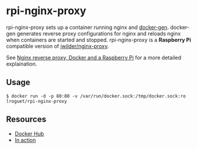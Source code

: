 # rpi-nginx-proxy

rpi-nginx-proxy sets up a container running nginx and [docker-gen](https://github.com/jwilder/docker-gen). docker-gen generates reverse proxy configurations for nginx and reloads nginx when containers are started and stopped. rpi-nginx-proxy is a **Raspberry Pi** compatible version of [jwilder/nginx-proxy](https://github.com/jwilder/nginx-proxy).

See [Nginx reverse proxy, Docker and a Raspberry Pi](https://fourteenislands.io/nginx-reverse-proxy-docker-and-a-raspberry-pi/) for a more detailed explaination.

## Usage
```
$ docker run -d -p 80:80 -v /var/run/docker.sock:/tmp/docker.sock:ro lroguet/rpi-nginx-proxy
```

## Resources
* [Docker Hub](https://hub.docker.com/r/lroguet/rpi-nginx-proxy/)
* [In action](https://fourteenislands.io/nginx-reverse-proxy-docker-and-a-raspberry-pi/)
